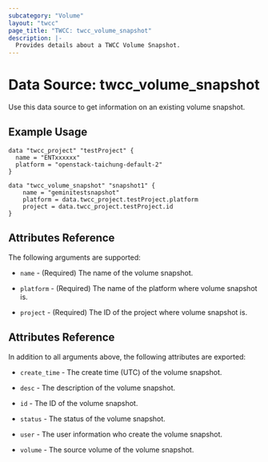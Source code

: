 ```yaml
---
subcategory: "Volume"
layout: "twcc"
page_title: "TWCC: twcc_volume_snapshot"
description: |-
  Provides details about a TWCC Volume Snapshot.
---
```


# Data Source: twcc_volume_snapshot

Use this data source to get information on an existing volume snapshot.

## Example Usage

```hcl
data "twcc_project" "testProject" {
  name = "ENTxxxxxx"
  platform = "openstack-taichung-default-2"
}

data "twcc_volume_snapshot" "snapshot1" {
    name = "geminitestsnapshot"
    platform = data.twcc_project.testProject.platform
    project = data.twcc_project.testProject.id
}
```

## Attributes Reference

The following arguments are supported:

* `name` - (Required) The name of the volume snapshot.

* `platform` - (Required) The name of the platform where volume snapshot is.

* `project` - (Required) The ID of the project where volume snapshot is.

## Attributes Reference

In addition to all arguments above, the following attributes are exported:

* `create_time` - The create time (UTC) of the volume snapshot.

* `desc` - The description of the volume snapshot.

* `id` - The ID of the volume snapshot.

* `status` - The status of the volume snapshot.

* `user` - The user information who create the volume snapshot.

* `volume` - The source volume of the volume snapshot.
